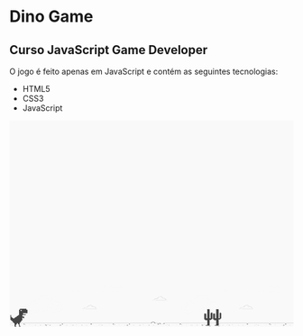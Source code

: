# Dino Game 
## Curso JavaScript Game Developer

O jogo é feito apenas em JavaScript e contém as seguintes tecnologias:
- HTML5
- CSS3
- JavaScript

![screenshot](example.png?raw=true "screenshot")
